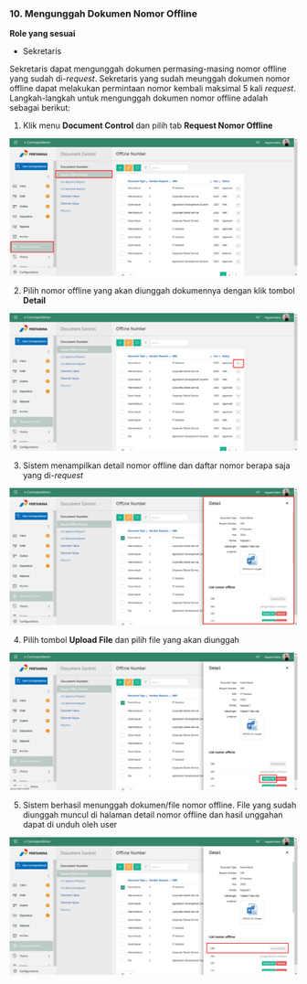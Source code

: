 ### 10. Mengunggah Dokumen Nomor Offline

**Role yang sesuai**

-  Sekretaris

Sekretaris dapat mengunggah dokumen permasing-masing nomor offline yang sudah di-*request*. Sekretaris yang sudah meunggah 
dokumen nomor offline dapat melakukan permintaan nomor kembali maksimal 5 kali *request*. Langkah-langkah untuk mengunggah 
dokumen nomor offline adalah sebagai berikut:

1. Klik menu **Document Control** dan pilih tab **Request Nomor Offline**

 ![Gambar](_screenshoot_agenda_kendali/AG24.png/?sanitize=true)

2. Pilih nomor offline yang akan diunggah dokumennya dengan klik tombol **Detail**

 ![Gambar](_screenshoot_agenda_kendali/AG25.png/?sanitize=true)

3. Sistem menampilkan detail nomor offline dan daftar nomor berapa saja yang di-*request*

 ![Gambar](_screenshoot_agenda_kendali/AG26.png/?sanitize=true)

4. Pilih tombol **Upload File** dan pilih file yang akan diunggah

 ![Gambar](_screenshoot_agenda_kendali/AG27.png/?sanitize=true)

5. Sistem berhasil menunggah dokumen/file nomor offline. File yang sudah diunggah muncul di halaman detail nomor offline dan 
hasil unggahan dapat di unduh oleh user

 ![Gambar](_screenshoot_agenda_kendali/AG28.png/?sanitize=true)